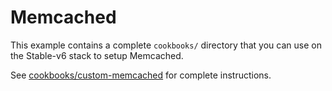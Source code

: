 # Memcached

This example contains a complete `cookbooks/` directory that you can use on the
Stable-v6 stack to setup Memcached.

See [cookbooks/custom-memcached](cookbooks/custom-memcached/README.md) for complete
instructions.
